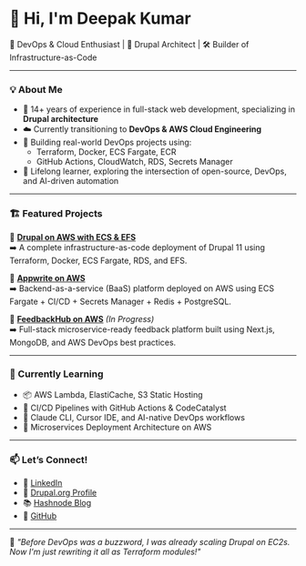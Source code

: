 # 👋 Hi, I'm Deepak Kumar

🚀 DevOps & Cloud Enthusiast | 🧩 Drupal Architect | 🛠️ Builder of Infrastructure-as-Code

---

### 💡 About Me

- 🔧 14+ years of experience in full-stack web development, specializing in **Drupal architecture**
- ☁️ Currently transitioning to **DevOps & AWS Cloud Engineering**
- 🧪 Building real-world DevOps projects using:
  - Terraform, Docker, ECS Fargate, ECR
  - GitHub Actions, CloudWatch, RDS, Secrets Manager
- 🧠 Lifelong learner, exploring the intersection of open-source, DevOps, and AI-driven automation

---

### 🏗️ Featured Projects

🚢 [**Drupal on AWS with ECS & EFS**](https://github.com/deepakaryan1988/Drupal-AWS)  
➡️ A complete infrastructure-as-code deployment of Drupal 11 using Terraform, Docker, ECS Fargate, RDS, and EFS.

🧱 [**Appwrite on AWS**](https://github.com/deepakaryan1988/appwrite-on-aws)  
➡️ Backend-as-a-service (BaaS) platform deployed on AWS using ECS Fargate + CI/CD + Secrets Manager + Redis + PostgreSQL.

📝 [**FeedbackHub on AWS**](https://github.com/deepakaryan1988/feedbackhub-on-awsform) *(In Progress)*  
➡️ Full-stack microservice-ready feedback platform built using Next.js, MongoDB, and AWS DevOps best practices.

---

### 🎯 Currently Learning

- 📦 AWS Lambda, ElastiCache, S3 Static Hosting
- 🧪 CI/CD Pipelines with GitHub Actions & CodeCatalyst
- 🧠 Claude CLI, Cursor IDE, and AI-native DevOps workflows
- 🧱 Microservices Deployment Architecture on AWS

---

### 📫 Let’s Connect!

- 💼 [LinkedIn](https://www.linkedin.com/in/deepakaryan1988)  
- 🐘 [Drupal.org Profile](https://www.drupal.org/u/deepakaryan1988)  
- 📚 [Hashnode Blog](https://debugdeploygrow.hashnode.dev)  
- 🐙 [GitHub](https://github.com/deepakaryan1988)

---

🧠 *"Before DevOps was a buzzword, I was already scaling Drupal on EC2s. Now I'm just rewriting it all as Terraform modules!"*

